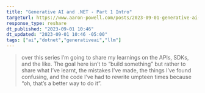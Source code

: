 ```yaml
---
title: "Generative AI and .NET - Part 1 Intro"
targeturl: https://www.aaron-powell.com/posts/2023-09-01-generative-ai-and-dotnet---part-1-intro/
response_type: reshare
dt_published: "2023-09-01 10:46"
dt_updated: "2023-09-01 10:46 -05:00"
tags: ["ai","dotnet","generativeai","llm"]
---
```


> over this series I’m going to share my learnings on the APIs, SDKs, and the like. The goal here isn’t to “build something” but rather to share what I’ve learnt, the mistakes I’ve made, the things I’ve found confusing, and the code I’ve had to rewrite umpteen times because “oh, that’s a better way to do it”.
